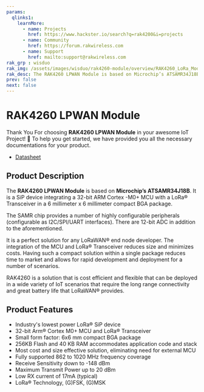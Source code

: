 ```yaml
---
params:
  qlinks1:
    learnMore:
      - name: Projects
        href: https://www.hackster.io/search?q=rak4200&i=projects
      - name: Community
        href: https://forum.rakwireless.com
      - name: Support
        href: mailto:support@rakwireless.com
rak_grp : wisduo
rak_img: /assets/images/wisduo/rak4260-module/overview/RAK4260_LoRa_Module.png
rak_desc: The RAK4260 LPWAN Module is based on Microchip’s ATSAMR34J18B. It is a SiP device integrating a 32-bit ARM Cortex -M0+ MCU with a LoRa® Transceiver in a 6 millimeter x 6 millimeter compact BGA package.
prev: false
next: false
---
```


# RAK4260 LPWAN Module
Thank You For choosing **RAK4260 LPWAN Module** in your awesome IoT Project! 🎉 To help you get started, we have provided you all the necessary documentations for your product.

* [Datasheet](../Datasheet/)

<!-- <rk-img
  src="/assets/images/wisduo/rak4260-module/overview/rak4260.png"
  width="50%"
  caption="RAK4260 LPWAN Module"
/> -->

## Product Description

The **RAK4260 LPWAN Module** is based on **Microchip’s ATSAMR34J18B**. It is a SiP device integrating a 32-bit ARM Cortex -M0+ MCU with a LoRa® Transceiver in a 6 millimeter x 6 millimeter compact BGA package.

The SAMR chip provides a number of highly configurable peripherals (configurable as I2C/SPI/UART interfaces). There are 12-bit ADC in addition to the aforementioned.

It is a perfect solution for any LoRaWAN® end node developer. The integration of the MCU and LoRa® Transceiver reduces size and minimizes costs. Having such a compact solution within a single package reduces time to market and allows for rapid development and deployment for a number of scenarios.

RAK4260 is a solution that is cost efficient and flexible that can be deployed in a wide variety of IoT scenarios that require the long range connectivity and great battery life that LoRaWAN® provides.

<!-- <rk-btn
  src="../Datasheet/"
  label="View Datasheet for the RAK4260 LPWAN Module"
/>

<rk-quick-links :params="$page.frontmatter.params.qlinks1"/> -->

## Product Features

- Industry's lowest power LoRa® SiP device
- 32-bit Arm® Cortex M0+ MCU and LoRa® Transceiver
- Small form factor: 6x6 mm compact BGA package
- 256KB Flash and 40 KB RAM accommodates application code and stack
- Most cost and size effective solution, eliminating need for external MCU
- Fully supported 862 to 1020 MHz frequency coverage
- Receive Sensitivity down to -148 dBm
- Maximum Transmit Power up to 20 dBm
- Low RX current of 17mA (typical)
- LoRa® Technology, (G)FSK, (G)MSK

<!-- <rk-btn
  src="https://store.rakwireless.com/products/rak4260-lora-module"
  label="Buy a RAK4260 LPWAN Module"
  _blank
/> -->